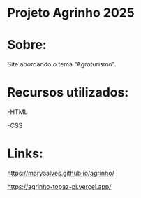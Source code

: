 # Projeto Agrinho 2025
# Sobre: 
Site abordando o tema "Agroturismo".

# Recursos utilizados:
-HTML

-CSS

# Links:
https://maryaalves.github.io/agrinho/

https://agrinho-topaz-pi.vercel.app/
